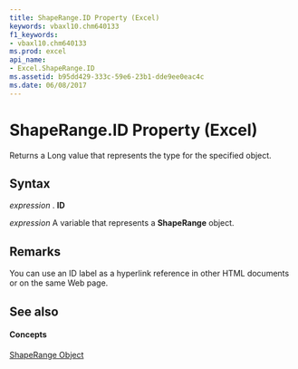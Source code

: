 ```yaml
---
title: ShapeRange.ID Property (Excel)
keywords: vbaxl10.chm640133
f1_keywords:
- vbaxl10.chm640133
ms.prod: excel
api_name:
- Excel.ShapeRange.ID
ms.assetid: b95dd429-333c-59e6-23b1-dde9ee0eac4c
ms.date: 06/08/2017
---
```



# ShapeRange.ID Property (Excel)

Returns a Long value that represents the type for the specified object.


## Syntax

 _expression_ . **ID**

 _expression_ A variable that represents a **ShapeRange** object.


## Remarks

You can use an ID label as a hyperlink reference in other HTML documents or on the same Web page.


## See also


#### Concepts


[ShapeRange Object](Excel.ShapeRange.md)

